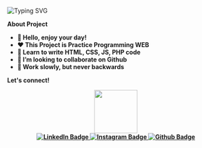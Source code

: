 ![Typing SVG](https://readme-typing-svg.demolab.com?font=Poppins&weight=500&size=30&pause=500&color=FFFFFF&width=450&height=60&lines=Hello+World!)

<strong>About Project <strong>
- 👋 Hello, enjoy your day!
- ❤️ This Project is Practice Programming WEB
- 🌱 Learn to write HTML, CSS, JS, PHP code
- 💞️ I’m looking to collaborate on Github
- 👀 Work slowly, but never backwards


<strong>Let's connect!</strong>
<div id="header" align="center">
  <img src="https://media.giphy.com/media/M9gbBd9nbDrOTu1Mqx/giphy.gif" width="100"/>
</div>
<div id="badges" align="center">
  <a href="https://www.linkedin.com/in/bagasst">
    <img src="https://img.shields.io/badge/LinkedIn-blue?style=for-the-badge&logo=linkedin&logoColor=white" alt="LinkedIn Badge"/>
  </a>
  <a href="https://www.instagram.com/bagase.ly">
    <img src="https://img.shields.io/badge/Instagram-magenta?style=for-the-badge&logo=instagram&logoColor=white" alt="Instagram Badge"/>
  </a>
  <a href="https://github.com/bagasly">
    <img src="https://img.shields.io/badge/Github-blue?style=for-the-badge&logo=github&logoColor=white" alt="Github Badge"/>
  </a>
</div>
